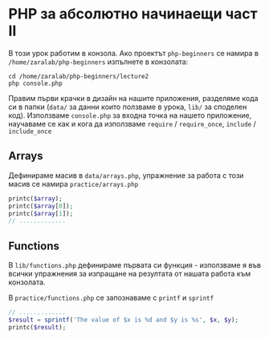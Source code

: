 # PHP за абсолютно начинаещи част II

В този урок работим в конзола. Ако проектът `php-beginners` се намира в `/home/zaralab/php-beginners` изпълнете в конзолата:

    cd /home/zaralab/php-beginners/lecture2
    php console.php

Правим първи крачки в дизайн на нашите приложения, разделяме кода си в папки (`data/` за данни които ползваме в урока, `lib/` за споделен код). Използваме `console.php` за входна точка на нашето  приложение, научаваме се как и кога да използваме `require` / `require_once`, `include` / `include_once`

## Arrays

Дефинираме масив в `data/arrays.php`, упражнение за работа с този масив се намира `practice/arrays.php`

```php
printc($array);
printc($array[0]);
printc($array[1]);
// .............
```

## Functions

В `lib/functions.php` дефинираме първата си функция - използваме я във всички упражнения за изпращане на резултата от нашата работа към конзолата.

В `practice/functions.php` се запознаваме с `printf` и  `sprintf`

```php
// .............
$result = sprintf('The value of $x is %d and $y is %s', $x, $y);
printc($result);
```
